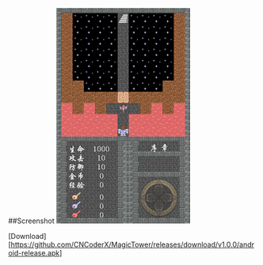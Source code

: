 ##Screenshot
![Screenshot](https://raw.githubusercontent.com/CNCoderX/MagicTower/master/android/screenshot.png)

[Download][https://github.com/CNCoderX/MagicTower/releases/download/v1.0.0/android-release.apk]
